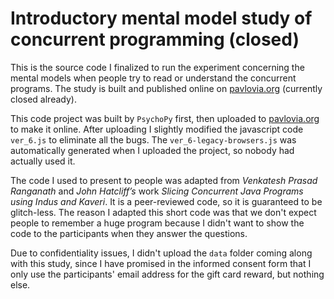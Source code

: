 # Introductory mental model study of concurrent programming (closed)

This is the source code I finalized to run the experiment concerning the mental models when people try to read or understand the concurrent programs. The study is built and published online on [pavlovia.org](http://pavlovia.org) (currently closed already).

This code project was built by `PsychoPy` first, then uploaded to [pavlovia.org](http://pavlovia.org) to make it online. After uploading I slightly modified the javascript code `ver_6.js` to eliminate all the bugs. The `ver_6-legacy-browsers.js` was automatically generated when I uploaded the project, so nobody had actually used it.

The code I used to present to people was adapted from *Venkatesh Prasad Ranganath* and *John Hatcliff’s* work *Slicing Concurrent Java Programs using Indus and Kaveri*. It is a peer-reviewed code, so it is guaranteed to be glitch-less. The reason I adapted this short code was that we don't expect people to remember a huge program because I didn't want to show the code to the participants when they answer the questions.

Due to confidentiality issues, I didn't upload the `data` folder coming along with this study, since I have promised in the informed consent form that I only use the participants' email address for the gift card reward, but nothing else.
